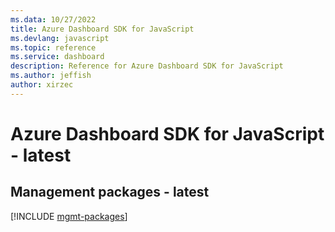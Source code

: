 ```yaml
---
ms.data: 10/27/2022
title: Azure Dashboard SDK for JavaScript
ms.devlang: javascript
ms.topic: reference
ms.service: dashboard
description: Reference for Azure Dashboard SDK for JavaScript
ms.author: jeffish
author: xirzec
---
```

# Azure Dashboard SDK for JavaScript - latest

## Management packages - latest
[!INCLUDE [mgmt-packages](dashboard-mgmt-index.md)]
